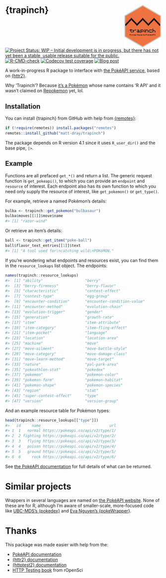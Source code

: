 
<!-- README.md is generated from README.Rmd. Please edit that file -->

# {trapinch} <img src="man/figures/logo.png" align="right" height="138" />

<!-- badges: start -->

[![Project Status: WIP – Initial development is in progress, but there
has not yet been a stable, usable release suitable for the
public.](https://www.repostatus.org/badges/latest/wip.svg)](https://www.repostatus.org/#wip)
[![R-CMD-check](https://github.com/matt-dray/trapinch/workflows/R-CMD-check/badge.svg)](https://github.com/matt-dray/trapinch/actions)
[![Codecov test
coverage](https://codecov.io/gh/matt-dray/trapinch/branch/main/graph/badge.svg)](https://app.codecov.io/gh/matt-dray/trapinch?branch=main)
[![Blog
post](https://img.shields.io/badge/rostrum.blog-post-008900?labelColor=000000&logo=data%3Aimage%2Fgif%3Bbase64%2CR0lGODlhEAAQAPEAAAAAABWCBAAAAAAAACH5BAlkAAIAIf8LTkVUU0NBUEUyLjADAQAAACwAAAAAEAAQAAAC55QkISIiEoQQQgghRBBCiCAIgiAIgiAIQiAIgSAIgiAIQiAIgRAEQiAQBAQCgUAQEAQEgYAgIAgIBAKBQBAQCAKBQEAgCAgEAoFAIAgEBAKBIBAQCAQCgUAgEAgCgUBAICAgICAgIBAgEBAgEBAgEBAgECAgICAgECAQIBAQIBAgECAgICAgICAgECAQECAQICAgICAgICAgEBAgEBAgEBAgICAgICAgECAQIBAQIBAgECAgICAgIBAgECAQECAQIBAgICAgIBAgIBAgEBAgECAgECAgICAgICAgECAgECAgQIAAAQIKAAAh%2BQQJZAACACwAAAAAEAAQAAAC55QkIiESIoQQQgghhAhCBCEIgiAIgiAIQiAIgSAIgiAIQiAIgRAEQiAQBAQCgUAQEAQEgYAgIAgIBAKBQBAQCAKBQEAgCAgEAoFAIAgEBAKBIBAQCAQCgUAgEAgCgUBAICAgICAgIBAgEBAgEBAgEBAgECAgICAgECAQIBAQIBAgECAgICAgICAgECAQECAQICAgICAgICAgEBAgEBAgEBAgICAgICAgECAQIBAQIBAgECAgICAgIBAgECAQECAQIBAgICAgIBAgIBAgEBAgECAgECAgICAgICAgECAgECAgQIAAAQIKAAA7)](https://www.rostrum.blog/2023/02/02/trapinch/)
<!-- badges: end -->

A work-in-progress R package to interface with [the PokéAPI
service](https://pokeapi.co/), based on
[{httr2}](https://httr2.r-lib.org/).

Why ‘Trapinch’? Because [it’s a
Pokémon](https://bulbapedia.bulbagarden.net/wiki/Trapinch_(Pok%C3%A9mon))
whose name contains ‘R API’ and it wasn’t claimed on
[Repokemon](https://cheeaun.github.io/repokemon/) yet, lol.

## Installation

You can install {trapinch} from GitHub with help from
[{remotes}](https://remotes.r-lib.org/):

``` r
if (!require(remotes)) install.packages("remotes")
remotes::install_github("matt-dray/trapinch")
```

The package depends on R version 4.1 since it uses `R_user_dir()` and
the base pipe, `|>`.

## Example

Functions are all prefaced `get_*()` and return a list. The generic
request function is `get_pokeapi()`, to which you can provide an
`endpoint` and `resource` of interest. Each endpoint also has its own
function to which you need only supply the resource of interest, like
`get_pokemon()` or `get_type()`.

For example, retrieve a named Pokémon’s details:

``` r
bulba <- trapinch::get_pokemon("bulbasaur")
bulba$moves[[1]]$move$name
#> [1] "razor-wind"
```

Or retrieve an item’s details:

``` r
ball <- trapinch::get_item("poke-ball")
ball$flavor_text_entries[[1]]$text
#> [1] "A tool used for\ncatching wild\nPOKéMON."
```

If you’re wondering what endpoints and resources exist, you can find
them in the `resource_lookups` list object. The endpoints:

``` r
names(trapinch::resource_lookups)
#>  [1] "ability"                   "berry"                    
#>  [3] "berry-firmness"            "berry-flavor"             
#>  [5] "characteristic"            "contest-effect"           
#>  [7] "contest-type"              "egg-group"                
#>  [9] "encounter-condition"       "encounter-condition-value"
#> [11] "encounter-method"          "evolution-chain"          
#> [13] "evolution-trigger"         "gender"                   
#> [15] "generation"                "growth-rate"              
#> [17] "item"                      "item-attribute"           
#> [19] "item-category"             "item-fling-effect"        
#> [21] "item-pocket"               "language"                 
#> [23] "location"                  "location-area"            
#> [25] "machine"                   "move"                     
#> [27] "move-ailment"              "move-battle-style"        
#> [29] "move-category"             "move-damage-class"        
#> [31] "move-learn-method"         "move-target"              
#> [33] "nature"                    "pal-park-area"            
#> [35] "pokeathlon-stat"           "pokedex"                  
#> [37] "pokemon"                   "pokemon-color"            
#> [39] "pokemon-form"              "pokemon-habitat"          
#> [41] "pokemon-shape"             "pokemon-species"          
#> [43] "region"                    "stat"                     
#> [45] "super-contest-effect"      "type"                     
#> [47] "version"                   "version-group"
```

And an example resource table for Pokémon types:

``` r
head(trapinch::resource_lookups[["type"]])
#>   id     name                               url
#> 1  1   normal https://pokeapi.co/api/v2/type/1/
#> 2  2 fighting https://pokeapi.co/api/v2/type/2/
#> 3  3   flying https://pokeapi.co/api/v2/type/3/
#> 4  4   poison https://pokeapi.co/api/v2/type/4/
#> 5  5   ground https://pokeapi.co/api/v2/type/5/
#> 6  6     rock https://pokeapi.co/api/v2/type/6/
```

See [the PokéAPI documentation](https://pokeapi.co/docs/v2) for full
details of what can be returned.

# Similar projects

Wrappers in several languages are named on [the PokéAPI
website](https://pokeapi.co/docs/v2#wrap). None of these are for R,
although I’m aware of smaller-scale, more-focused code like [UBC-MDS’s
{pokedex}](https://github.com/UBC-MDS/pokedex) and [Eva Nguyen’s
{pokeWrapper}](https://nguyeneva.github.io/2020-02-06-rwrapper/).

# Thanks

This package was made easier with help from the:

- [PokéAPI documentation](https://pokeapi.co/docs/v2)
- [{httr2} documentation](https://httr2.r-lib.org/index.html)
- [{httptest2} documentation](https://enpiar.com/httptest2/index.html)
- [HTTP Testing book](https://books.ropensci.org/http-testing/) from
  rOpenSci
